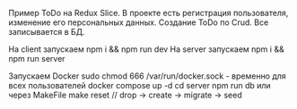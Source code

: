 Пример ToDo на Redux Slice. В проекте есть регистрация пользователя, изменение его персональных данных. Создание ToDo по Crud. Все записывается в БД. 

На client запускаем npm i && npm run dev
На server запускаем npm i && npm run server

Запускаем Docker 
sudo chmod 666 /var/run/docker.sock - временно для всех пользователей 
docker compose up -d
cd server
npm run db
или через MakeFile
make reset //  drop → create → migrate → seed

